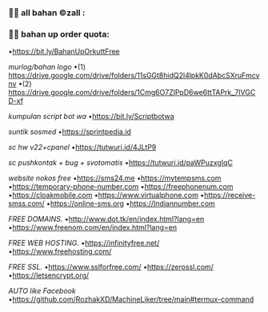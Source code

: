 ### :woman_technologist: all bahan ©zall :


### :woman_technologist: bahan up order quota:
•https://bit.ly/BahanUpOrkuttFree

*murlog/bahan logo*
•(1) https://drive.google.com/drive/folders/11sGGt8hidQ2l4lpkK0dAbcSXruFmcvnv
•(2) https://drive.google.com/drive/folders/1Cmg6O7ZlPpD6we6ttTAPrk_7IVGCD-xf

*kumpulan script bot wa*
•https://bit.ly/Scriptbotwa

*suntik sosmed*
•https://sprintpedia.id

*sc hw v22+cpanel*
•https://tutwuri.id/4JLtP9

*sc pushkontak + bug + svotomatis*
•https://tutwuri.id/paWPuzxgIqC

*website nokos free*
      •https://sms24.me
      •https://mytempsms.com
      •https://temporary-phone-number.com
      •https://freephonenum.com
      •https://cloakmobile.com
      •https://www.virtualphone.com
      •https://receive-smss.com/
      •https://online-sms.org
      •https://Indiannumber.com

*FREE DOMAINS.*
     •http://www.dot.tk/en/index.html?lang=en
     •https://www.freenom.com/en/index.html?lang=en

*FREE WEB HOSTING.*
    •https://infinityfree.net/
    •https://www.freehosting.com/

*FREE SSL.*
   •https://www.sslforfree.com/
   •https://zerossl.com/
   •https://letsencrypt.org/

*AUTO like Facebook*
      •https://github.com/RozhakXD/MachineLiker/tree/main#termux-command
